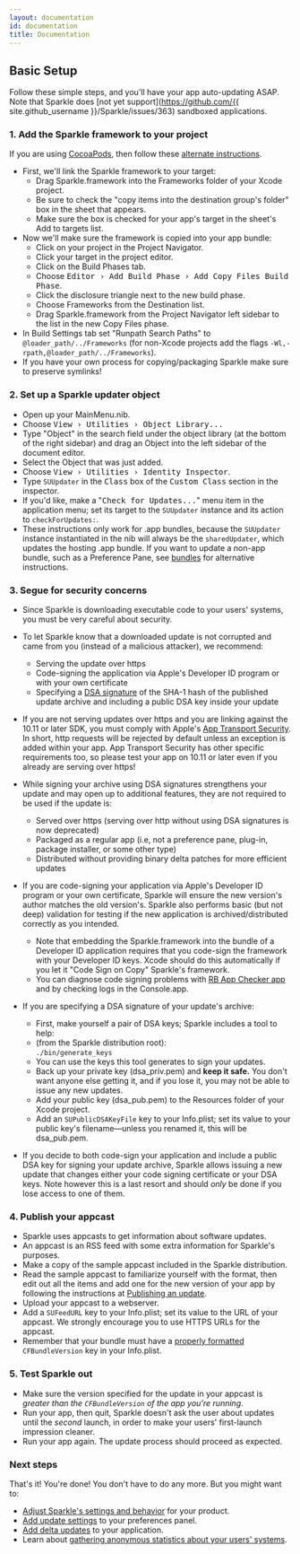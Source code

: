 ```yaml
---
layout: documentation
id: documentation
title: Documentation
---
```

## Basic Setup

Follow these simple steps, and you'll have your app auto-updating ASAP. Note that Sparkle does [not yet support](https://github.com/{{ site.github_username }}/Sparkle/issues/363) sandboxed applications.

### 1. Add the Sparkle framework to your project

If you are using [CocoaPods](https://cocoapods.org), then follow these [alternate instructions](/documentation/cocoapods).

* First, we'll link the Sparkle framework to your target:
  * Drag Sparkle.framework into the Frameworks folder of your Xcode project.
  * Be sure to check the "copy items into the destination group's folder" box in the sheet that appears.
  * Make sure the box is checked for your app's target in the sheet's Add to targets list.
* Now we'll make sure the framework is copied into your app bundle:
  * Click on your project in the Project Navigator.
  * Click your target in the project editor.
  * Click on the Build Phases tab.
  * Choose <samp>Editor › Add Build Phase › Add Copy Files Build Phase</samp>.
  * Click the disclosure triangle next to the new build phase.
  * Choose Frameworks from the Destination list.
  * Drag Sparkle.framework from the Project Navigator left sidebar to the list in the new Copy Files phase.
* In Build Settings tab set "Runpath Search Paths" to <code>@loader_path/../Frameworks</code> (for non-Xcode projects add the flags <code>-Wl,-rpath,@loader_path/../Frameworks</code>).
* If you have your own process for copying/packaging Sparkle make sure to preserve symlinks!

### 2. Set up a Sparkle updater object

* Open up your MainMenu.nib.
* Choose <samp>View › Utilities › Object Library...</samp>
* Type "Object" in the search field under the object library (at the bottom of the right sidebar) and drag an Object into the left sidebar of the document editor.
* Select the Object that was just added.
* Choose <samp>View › Utilities › Identity Inspector</samp>.
* Type <code>SUUpdater</code> in the <samp>Class</samp> box of the <samp>Custom Class</samp> section in the inspector.
* If you'd like, make a "<samp>Check for Updates...</samp>" menu item in the application menu; set its target to the <code>SUUpdater</code> instance and its action to <code>checkForUpdates:</code>.
* These instructions only work for .app bundles, because the <code>SUUpdater</code> instance instantiated in the nib will always be the <code>sharedUpdater</code>, which updates the hosting .app bundle. If you want to update a non-app bundle, such as a Preference Pane, see [bundles](/documentation/bundles) for alternative instructions.

### 3. Segue for security concerns

* Since Sparkle is downloading executable code to your users' systems, you must be very careful about security.
* To let Sparkle know that a downloaded update is not corrupted and came from you (instead of a malicious attacker), we recommend:
  * Serving the update over https
  * Code-signing the application via Apple's Developer ID program or with your own certificate
  * Specifying a [DSA signature](https://en.wikipedia.org/wiki/Digital_signature) of the SHA-1 hash of the published update archive and including a public DSA key inside your update

* If you are not serving updates over https and you are linking against the 10.11 or later SDK, you must comply with Apple's [App Transport Security](https://developer.apple.com/library/prerelease/ios/technotes/App-Transport-Security-Technote/). In short, http requests will be rejected by default unless an exception is added within your app. App Transport Security has other specific requirements too, so please test your app on 10.11 or later even if you already are serving over https!

* While signing your archive using DSA signatures strengthens your update and may open up to additional features, they are not required to be used if the update is:
  * Served over https (serving over http without using DSA signatures is now deprecated)
  * Packaged as a regular app (i.e, not a preference pane, plug-in, package installer, or some other type)
  * Distributed without providing binary delta patches for more efficient updates

* If you are code-signing your application via Apple's Developer ID program or your own certificate, Sparkle will ensure the new version's author matches the old version's. Sparkle also performs basic (but not deep) validation for testing if the new application is archived/distributed correctly as you intended.
  * Note that embedding the Sparkle.framework into the bundle of a Developer ID application requires that you code-sign the framework with your Developer ID keys. Xcode should do this automatically if you let it "Code Sign on Copy" Sparkle's framework.
  * You can diagnose code signing problems with [RB App Checker app](http://brockerhoff.net/RB/AppCheckerLite/) and by checking logs in the Console.app.

* If you are specifying a DSA signature of your update's archive:
  * First, make yourself a pair of DSA keys; Sparkle includes a tool to help:
  * (from the Sparkle distribution root):<br />
  <code>./bin/generate_keys</code>
  * You can use the keys this tool generates to sign your updates.
  * Back up your private key (dsa_priv.pem) and <strong>keep it safe.</strong> You don't want anyone else getting it, and if you lose it, you may not be able to issue any new updates.
  * Add your public key (dsa_pub.pem) to the Resources folder of your Xcode project.
  * Add an <code>SUPublicDSAKeyFile</code> key to your Info.plist; set its value to your public key's filename—unless you renamed it, this will be dsa_pub.pem.

* If you decide to both code-sign your application and include a public DSA key for signing your update archive, Sparkle allows issuing a new update that changes either your code signing certificate or your DSA keys. Note however this is a last resort and should *only* be done if you lose access to one of them.

### 4. Publish your appcast

* Sparkle uses appcasts to get information about software updates.
* An appcast is an RSS feed with some extra information for Sparkle's purposes.
* Make a copy of the sample appcast included in the Sparkle distribution.
* Read the sample appcast to familiarize yourself with the format, then edit out all the items and add one for the new version of your app by following the instructions at [Publishing an update](/documentation/publishing#publishing-an-update).
* Upload your appcast to a webserver.
* Add a <code>SUFeedURL</code> key to your Info.plist; set its value to the URL of your appcast. We strongly encourage you to use HTTPS URLs for the appcast.
* Remember that your bundle must have a [properly formatted](/documentation/publishing#publishing-an-update) <code>CFBundleVersion</code> key in your Info.plist.

### 5. Test Sparkle out

* Make sure the version specified for the update in your appcast is _greater than the <code>CFBundleVersion</code> of the app you're running_.
* Run your app, then quit, Sparkle doesn't ask the user about updates until the _second_ launch, in order to make your users' first-launch impression cleaner.
* Run your app again. The update process should proceed as expected.

### Next steps

That's it! You're done! You don't have to do any more. But you might want to:

* [Adjust Sparkle's settings and behavior](/documentation/customization) for your product.
* [Add update settings](/documentation/preferences-ui) to your preferences panel.
* [Add delta updates](/documentation/delta-updates) to your application.
* Learn about [gathering anonymous statistics about your users' systems](/documentation/system-profiling).
